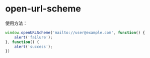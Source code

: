 # open-url-scheme

使用方法：

```javascript
window.openURLScheme('mailto://user@example.com', function() {
    alert('failure');
}, function() {
    alert('success');
})
```